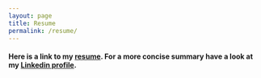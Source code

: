 ```yaml
---
layout: page
title: Resume
permalink: /resume/
---
```


#### Here is a link to my [resume](https://github.com/PatrikGerber/resume/blob/master/resume.pdf). For a more concise summary have a look at my [Linkedin profile](https://www.linkedin.com/in/patrik-robert-gerber/). 